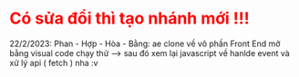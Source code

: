 


<h1 style = "color:red">Có sửa đổi thì tạo nhánh mới !!!</h1>

22/2/2023: Phan - Hợp - Hòa - Bằng: ae clone về vô phần Front End mở bằng visual code chạy thử --> sau đó xem lại javascript về hanlde event và xử lý api ( fetch ) nha :v

